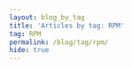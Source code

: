 ```yaml
---
layout: blog_by_tag
title: 'Articles by tag: RPM'
tag: RPM
permalink: /blog/tag/rpm/
hide: true
---
```

